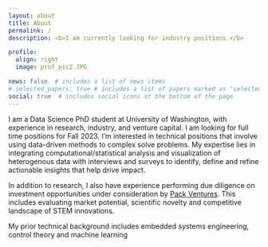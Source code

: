 ```yaml
---
layout: about
title: About
permalink: /
description: <b>I am currently looking for industry positions.</b>

profile:
  align: right
  image: prof_pic2.JPG

news: false  # includes a list of news items
# selected_papers: true # includes a list of papers marked as "selected={true}"
social: true  # includes social icons at the bottom of the page
---
```

I am a Data Science PhD student at University of Washington, with experience in research, industry, and venture capital. I am looking for full time positions for Fall 2023. I’m interested in technical positions that involve using data-driven methods to complex solve problems.  My expertise lies in integrating computational/statistical analysis and visualization of heterogenous data with interviews and surveys to identify, define and refine actionable insights that help drive impact.

In addition to research, I also have experience performing due diligence on investment opportunities under consideration by <a href = "https://www.packvc.com">Pack Ventures</a>. This includes evaluating market potential, scientific novelty and competitive landscape of STEM innovations.

My prior technical background includes embedded systems engineering, control theory and machine learning

